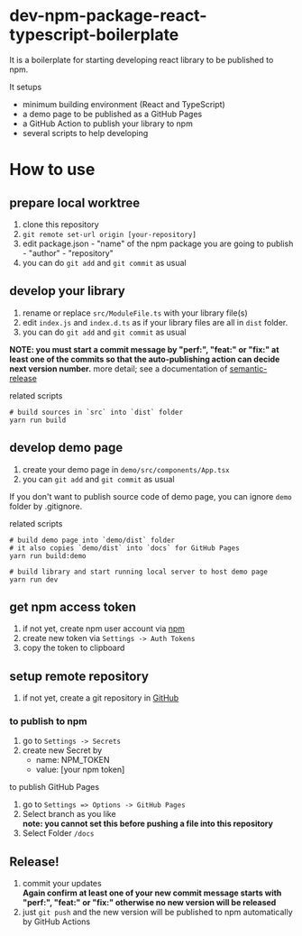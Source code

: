# dev-npm-package-react-typescript-boilerplate

It is a boilerplate for starting developing react library to be published to npm.

It setups 
- minimum building environment (React and TypeScript)
- a demo page to be published as a GitHub Pages
- a GitHub Action to publish your library to npm
- several scripts to help developing

# How to use

## prepare local worktree

1. clone this repository
1. `git remote set-url origin [your-repository]`
1. edit package.json
		- "name" of the npm package you are going to publish
		- "author"
		- "repository"
 1. you can do `git add` and `git commit` as usual

## develop your library

1. rename or replace `src/ModuleFile.ts` with your library file(s)
1. edit `index.js` and `index.d.ts` as if your library files are all in `dist` folder.
1. you can do `git add` and `git commit` as usual


__NOTE: you must start a commit message by "perf:", "feat:" or "fix:" at least one of the commits so that the auto-publishing action can decide next version number.__
more detail; see a documentation of [semantic-release](https://github.com/semantic-release/semantic-release)

related scripts
```
# build sources in `src` into `dist` folder
yarn run build
```

## develop demo page

1. create your demo page in `demo/src/components/App.tsx`
1. you can `git add` and `git commit` as usual

If you don't want to publish source code of demo page, you can ignore `demo` folder by .gitignore.

related scripts
```
# build demo page into `demo/dist` folder
# it also copies `demo/dist` into `docs` for GitHub Pages
yarn run build:demo

# build library and start running local server to host demo page
yarn run dev
```


## get npm access token

1. if not yet, create npm user account via [npm](https://www.npmjs.com/)
1. create new token via `Settings -> Auth Tokens`
1. copy the token to clipboard

## setup remote repository

1. if not yet, create a git repository in [GitHub](https://github.com/)

### to publish to npm
1. go to `Settings -> Secrets`
1. create new Secret by
	- name: NPM_TOKEN
	- value: [your npm token]

to publish GitHub Pages
1. go to `Settings => Options -> GitHub Pages`
1. Select branch as you like  
__note: you cannot set this before pushing a file into this repository__
1. Select Folder `/docs`

## Release!

1. commit your updates  
__Again confirm at least one of your new commit message starts with "perf:", "feat:" or "fix:" otherwise no new version will be released__
1. just `git push` and the new version will be published to npm automatically by GitHub Actions
